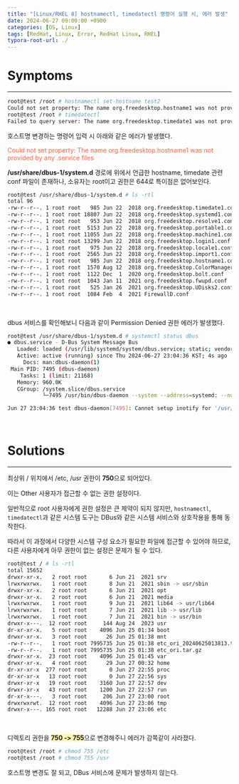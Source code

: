 ```yaml
---
title: "[Linux/RHEL 8] hostnamectl, timedatectl 명령어 실행 시, 에러 발생"
date: 2024-06-27 09:00:00 +0900
categories: [OS, Linux]
tags: [RedHat, Linux, Error, RedHat Linux, RHEL]
typora-root-url: ./
---
```


# **Symptoms**

---

```bash
root@test /root # hostnamectl set-hostname test2
Could not set property: The name org.freedesktop.hostname1 was not provided by any .service files
root@test /root # timedatectl
Failed to query server: The name org.freedesktop.timedate1 was not provided by any .service files
```

호스트명 변경하는 명령어 입력 시 아래와 같은 에러가 발생했다.

<span style="color: tomato">Could not set property: The name org.freedesktop.hostname1 was not provided by any .service files</span>

**/usr/share/dbus-1/system.d** 경로에 위에서 언급한 hostname, timedate 관련 conf 파일이 존재하나, 소유자는 root이고 권한은 644로 특이점은 없어보인다.

```bash
root@test /usr/share/dbus-1/system.d # ls -rtl
total 96
-rw-r--r--. 1 root root   985 Jun 22  2018 org.freedesktop.timedate1.conf
-rw-r--r--. 1 root root 18807 Jun 22  2018 org.freedesktop.systemd1.conf
-rw-r--r--. 1 root root   953 Jun 22  2018 org.freedesktop.resolve1.conf
-rw-r--r--. 1 root root  5153 Jun 22  2018 org.freedesktop.portable1.conf
-rw-r--r--. 1 root root 11055 Jun 22  2018 org.freedesktop.machine1.conf
-rw-r--r--. 1 root root 13299 Jun 22  2018 org.freedesktop.login1.conf
-rw-r--r--. 1 root root   975 Jun 22  2018 org.freedesktop.locale1.conf
-rw-r--r--. 1 root root  2565 Jun 22  2018 org.freedesktop.import1.conf
-rw-r--r--. 1 root root   985 Jun 22  2018 org.freedesktop.hostname1.conf
-rw-r--r--. 1 root root  1570 Aug 12  2018 org.freedesktop.ColorManager.conf
-rw-r--r--. 1 root root  1122 Dec  1  2020 org.freedesktop.bolt.conf
-rw-r--r--. 1 root root  1043 Jan 11  2021 org.freedesktop.fwupd.conf
-rw-r--r--. 1 root root   525 Jan 26  2021 org.freedesktop.UDisks2.conf
-rw-r--r--. 1 root root  1084 Feb  4  2021 FirewallD.conf
```



<br/>

dbus 서비스를 확인해보니 다음과 같이 Permission Denied 권한 에러가 발생했다.

```bash
root@test /usr/share/dbus-1/system.d # systemctl status dbus
● dbus.service - D-Bus System Message Bus
   Loaded: loaded (/usr/lib/systemd/system/dbus.service; static; vendor preset: disabled)
   Active: active (running) since Thu 2024-06-27 23:04:36 KST; 4s ago
     Docs: man:dbus-daemon(1)
 Main PID: 7495 (dbus-daemon)
    Tasks: 1 (limit: 21168)
   Memory: 960.0K
   CGroup: /system.slice/dbus.service
           └─7495 /usr/bin/dbus-daemon --system --address=systemd: --nofork --nopidfile --systemd-activation --syslog-only

Jun 27 23:04:36 test dbus-daemon[7495]: Cannot setup inotify for '/usr/share/dbus-1/system.d'; error 'Permission denied'
```



<br/>

# **Solutions**

---

최상위 / 위치에서 /etc, /usr 권한이 **750**으로 되어있다.

이는 Other 사용자가 접근할 수 없는 권한 설정이다.

일반적으로 root 사용자에게 권한 설정은 큰 제약이 되지 않지만, `hostnamectl`, `timedatectl`과 같은 시스템 도구는 DBus와 같은 시스템 서비스와 상호작용을 통해 동작한다.

따라서 이 과정에서 다양한 시스템 구성 요소가 필요한 파일에 접근할 수 있어야 하므로, 다른 사용자에게 아무 권한이 없는 설정은 문제가 될 수 있다.

```bash
root@test / # ls -rtl
total 15652
drwxr-xr-x.   2 root root       6 Jun 21  2021 srv
lrwxrwxrwx.   1 root root       8 Jun 21  2021 sbin -> usr/sbin
drwxr-xr-x.   2 root root       6 Jun 21  2021 opt
drwxr-xr-x.   2 root root       6 Jun 21  2021 media
lrwxrwxrwx.   1 root root       9 Jun 21  2021 lib64 -> usr/lib64
lrwxrwxrwx.   1 root root       7 Jun 21  2021 lib -> usr/lib
lrwxrwxrwx.   1 root root       7 Jun 21  2021 bin -> usr/bin
drwxr-x---.  12 root root     144 Aug 24  2023 usr
dr-xr-xr-x.   5 root root    4096 Jun 25 01:34 boot
drwxr-xr-x.   3 root root      26 Jun 25 01:38 mnt
-rw-r--r--.   1 root root 7995735 Jun 25 01:38 etc_ori_20240625013813.tar.gz
-rw-r--r--.   1 root root 7995735 Jun 25 01:38 etc_ori.tar.gz
drwxr-xr-x.  23 root root    4096 Jun 25 01:45 var
drwxr-xr-x.   4 root root      29 Jun 27 00:32 home
dr-xr-xr-x  277 root root       0 Jun 27 22:55 proc
dr-xr-xr-x   13 root root       0 Jun 27 22:56 sys
drwxr-xr-x   19 root root    3160 Jun 27 22:57 dev
drwxr-xr-x   43 root root    1200 Jun 27 22:57 run
dr-xr-x---.   3 root root     206 Jun 27 23:00 root
drwxrwxrwt.  12 root root    4096 Jun 27 23:06 tmp
drwxr-x---. 165 root root   12288 Jun 27 23:06 etc
```



<br/>

디렉토리 권한을 <span style='background-color:#fff5b1'>**750 -> 755**</span>으로 변경해주니 에러가 감쪽같이 사라졌다.

```bash
root@test /root # chmod 755 /etc
root@test /root # chmod 755 /usr
```

호스트명 변경도 잘 되고, DBus 서비스에 문제가 발생하지 않는다.